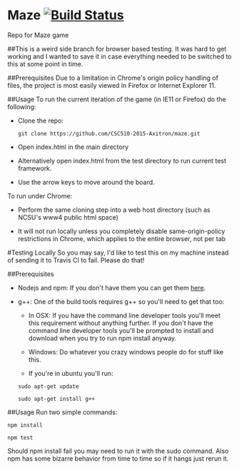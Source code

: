 # Maze [![Build Status](https://travis-ci.org/CSC510-2015-Axitron/maze.svg?branch=master)](https://travis-ci.org/CSC510-2015-Axitron/maze)
Repo for Maze game

##This is a weird side branch for browser based testing.  It was hard to get working and I wanted to save it in case everything needed to be switched to this at some point in time.


##Prerequisites
Due to a limitation in Chrome's origin policy handling of files, the project is most easily viewed in Firefox or Internet Explorer 11.

##Usage
To run the current iteration of the game (in IE11 or Firefox) do the following:

- Clone the repo:
	
    `git clone https://github.com/CSC510-2015-Axitron/maze.git`

- Open index.html in the main directory

- Alternatively open index.html from the test directory to run current test framework.

- Use the arrow keys to move around the board.

To run under Chrome:

- Perform the same cloning step into a web host directory (such as NCSU's www4 public html space)

- It will not run locally unless you completely disable same-origin-policy restrictions in Chrome, which applies to the entire browser, not per tab

#Testing Locally
So you may say, I'd like to test this on my machine instead of sending it to Travis CI to fail.  Please do that!


##Prerequisites

- Nodejs and npm:  If you don't have them you can get them [here](http://nodejs.org/download/).

- g++: One of the build tools requires g++ so you'll need to get that too:  
	
	
	
    - In OSX: If you have the command line   developer tools you'll meet this requirement without anything further.  If you don't have the command line developer tools you'll be prompted to install and download when you try to run npm install anyway.
	
    - Windows: Do whatever you crazy windows people do for stuff like this.

    - If you're in ubuntu you'll run:
	
   `sudo apt-get update`
	
  `sudo apt-get install g++`

##Usage
Run two simple commands:

`npm install`

`npm test`

Should npm install fail you may need to run it with the sudo command.  Also npm has some bizarre behavior from time to time so if it hangs just rerun it.